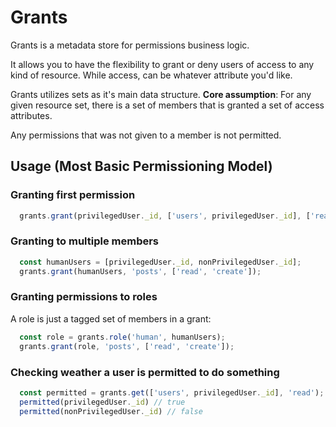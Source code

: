 # Grants

Grants is a metadata store for permissions business logic.

It allows you to have the flexibility to grant or deny users of access to any kind of resource.
While access, can be whatever attribute you'd like.

Grants utilizes sets as it's main data structure. **Core assumption**: For any given resource set, there is a set of members that is granted a set of access attributes.

Any permissions that was not given to a member is not permitted.

## Usage (Most Basic Permissioning Model)

### Granting first permission
```javascript
  grants.grant(privilegedUser._id, ['users', privilegedUser._id], ['read', 'update', 'delete']);
```
### Granting to multiple members
```javascript
  const humanUsers = [privilegedUser._id, nonPrivilegedUser._id];
  grants.grant(humanUsers, 'posts', ['read', 'create']);
```

### Granting permissions to roles
A role is just a tagged set of members in a grant:

```javascript
  const role = grants.role('human', humanUsers);
  grants.grant(role, 'posts', ['read', 'create']);
```

### Checking weather a user is permitted to do something
```javascript
  const permitted = grants.get(['users', privilegedUser._id], 'read');
  permitted(privilegedUser._id) // true
  permitted(nonPrivilegedUser._id) // false
```